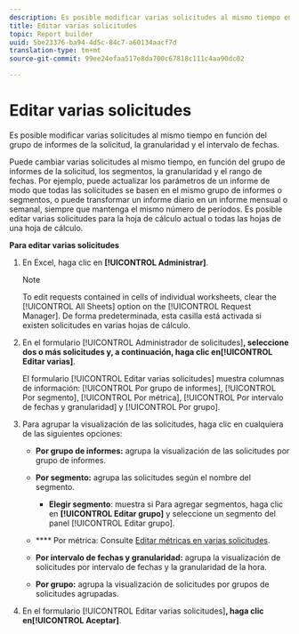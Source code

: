 ```yaml
---
description: Es posible modificar varias solicitudes al mismo tiempo en función del grupo de informes de la solicitud, la granularidad y el intervalo de fechas.
title: Editar varias solicitudes
topic: Report builder
uuid: 5be23376-ba94-4d5c-84c7-a60134aacf7d
translation-type: tm+mt
source-git-commit: 99ee24efaa517e8da700c67818c111c4aa90dc02

---
```



# Editar varias solicitudes

Es posible modificar varias solicitudes al mismo tiempo en función del grupo de informes de la solicitud, la granularidad y el intervalo de fechas.

Puede cambiar varias solicitudes al mismo tiempo, en función del grupo de informes de la solicitud, los segmentos, la granularidad y el rango de fechas. Por ejemplo, puede actualizar los parámetros de un informe de modo que todas las solicitudes se basen en el mismo grupo de informes o segmentos, o puede transformar un informe diario en un informe mensual o semanal, siempre que mantenga el mismo número de períodos. Es posible editar varias solicitudes para la hoja de cálculo actual o todas las hojas de una hoja de cálculo.

**Para editar varias solicitudes**

1. En Excel, haga clic en **[!UICONTROL Administrar]**.

   >[!NOTE]
   >
   >To edit requests contained in cells of individual worksheets, clear the [!UICONTROL All Sheets] option on the [!UICONTROL Request Manager]. De forma predeterminada, esta casilla está activada si existen solicitudes en varias hojas de cálculo.

1. En el formulario [!UICONTROL Administrador de solicitudes]**, seleccione dos o más solicitudes y, a continuación, haga clic en[!UICONTROL Editar varias]**.

   El formulario [!UICONTROL Editar varias solicitudes] muestra columnas de información: [!UICONTROL Por grupo de informes], [!UICONTROL Por segmento], [!UICONTROL Por métrica], [!UICONTROL Por intervalo de fechas y granularidad] y [!UICONTROL Por grupo].
1. Para agrupar la visualización de las solicitudes, haga clic en cualquiera de las siguientes opciones:

   * **Por grupo de informes:** agrupa la visualización de las solicitudes por grupo de informes.
   * **Por segmento:** agrupa las solicitudes según el nombre del segmento.

      * **Elegir segmento**: muestra si Para agregar segmentos, haga clic en **[!UICONTROL Editar grupo]** y seleccione un segmento del panel [!UICONTROL Editar grupo].
   * **** Por métrica: Consulte [Editar métricas en varias solicitudes](/help/analyze/report-builder/manage-requests/edit-multiple-metrics.md).

   * **Por intervalo de fechas y granularidad:** agrupa la visualización de solicitudes por intervalo de fechas y la granularidad de la hora.
   * **Por grupo:** agrupa la visualización de solicitudes por grupos de solicitudes agrupadas.


1. En el formulario [!UICONTROL Editar varias solicitudes]**, haga clic en[!UICONTROL Aceptar]**.
